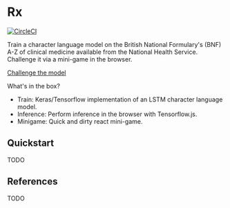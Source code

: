 # Rx

[![CircleCI](https://circleci.com/gh/coxy1989/rx.svg?style=svg)](https://circleci.com/gh/coxy1989/rx)

Train a character language model on the British National Formulary's (BNF) A-Z of clinical medicine available from the National Health Service. Challenge it via a mini-game in the browser.

[Challenge the model](http://bucket-host-website-rx.s3-website.eu-west-2.amazonaws.com/)

What's in the box?

- Train: Keras/Tensorflow implementation of an LSTM character language model.
- Inference: Perform inference in the browser with Tensorflow.js.
- Minigame: Quick and dirty react mini-game.

## Quickstart

TODO

## References

TODO

